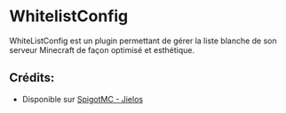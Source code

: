 # WhitelistConfig
WhiteListConfig est un plugin permettant de gérer la liste blanche de son serveur Minecraft de façon optimisé et esthétique.

## Crédits:
- Disponible sur [SpigotMC - Jielos](https://www.spigotmc.org/resources/whitelistconfig-a-customizable-whitelist-plugin.73943/)
